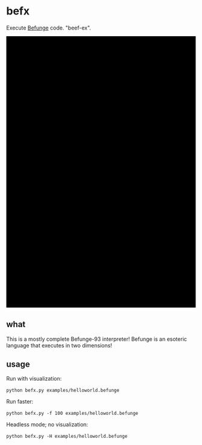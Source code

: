 # befx

Execute [Befunge][befunge] code. "beef-ex".

![demo image](demo.gif)

## what

This is a mostly complete Befunge-93 interpreter! Befunge is an esoteric language that executes in two dimensions!

## usage

Run with visualization:

```
python befx.py examples/helloworld.befunge
```

Run faster:

```
python befx.py -f 100 examples/helloworld.befunge
```

Headless mode; no visualization:

```
python befx.py -H examples/helloworld.befunge
```

[befunge]: https://esolangs.org/wiki/Befunge
